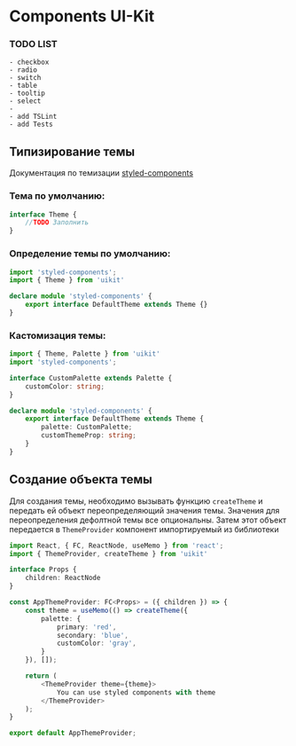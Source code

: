 # Components UI-Kit

### TODO LIST
    - checkbox
    - radio 
    - switch
    - table
    - tooltip
    - select 
    - 
    - add TSLint
    - add Tests

## Типизирование темы

Документация по темизации [styled-components](https://styled-components.com/docs/api#typescript)

### Тема по умолчанию:

```typescript
interface Theme {
    //TODO Заполнить
}
```

### Определение темы по умолчанию:

```typescript
import 'styled-components';
import { Theme } from 'uikit'

declare module 'styled-components' {
    export interface DefaultTheme extends Theme {}
}
```

### Кастомизация темы:
```typescript
import { Theme, Palette } from 'uikit'
import 'styled-components';

interface CustomPalette extends Palette {
    customColor: string;
}

declare module 'styled-components' {
    export interface DefaultTheme extends Theme {
        palette: CustomPalette;
        customThemeProp: string;
    }
}
```

## Создание объекта темы

Для создания темы, необходимо вызывать функцию `createTheme` и передать ей объект переопределяющий значения темы.
Значения для переопределения дефолтной темы все опциональны. Затем этот объект передается в `ThemeProvider` компонент импортируемый из библиотеки

```typescript jsx
import React, { FC, ReactNode, useMemo } from 'react';
import { ThemeProvider, createTheme } from 'uikit'

interface Props {
    children: ReactNode
}

const AppThemeProvider: FC<Props> = ({ children }) => {
    const theme = useMemo(() => createTheme({
        palette: {
            primary: 'red',
            secondary: 'blue',
            customColor: 'gray',
        }
    }), []);

    return (
        <ThemeProvider theme={theme}>
            You can use styled components with theme
        </ThemeProvider>
    );
}

export default AppThemeProvider;
```
